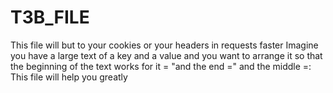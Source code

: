 # T3B_FILE
This file will but to your cookies or your headers in requests faster 
Imagine you have a large text of a key and a value and you want to arrange it so that the beginning of the text works for it = "and the end =" and the middle =: This file will help you greatly
